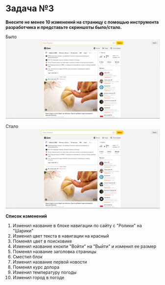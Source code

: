 # Задача №3
**Внесите не менее 10 изменений на страницу с помощью инструмента разработчика и представьте скриншоты было/стало.**

Было
![ФотоСтаройВерисииСайта](TheOriginalVersion.png)

Стало
![as](ew.png)

**Список изменений**
1. Изменил название в блоке навигации по сайту с "Ролики" на "Шарики"
2. Изменил цвет текста в навигации на красный
3. Поменял цвет в поисковике 
4. Изменил название кнокпи "Войти" на "Выйти" и изменил ее размер
5. Поменял название заголовка страницы
6. Сместил блок
7. Изменил название первой новости
8. Поменял курс долора
9. Изменил температуру погоды
10. Изменил город в погоде